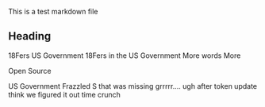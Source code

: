 This is a test markdown file

## Heading
18Fers
US Government
18Fers in the US Government
More words
More

Open Source

US Government
Frazzled
S that was missing
grrrrr....
ugh
after token update
think we figured it out
time crunch

